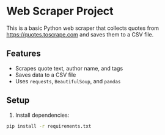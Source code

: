 # Web Scraper Project

This is a basic Python web scraper that collects quotes from https://quotes.toscrape.com and saves them to a CSV file.

## Features

- Scrapes quote text, author name, and tags
- Saves data to a CSV file
- Uses `requests`, `BeautifulSoup`, and `pandas`

## Setup

1. Install dependencies:

```bash
pip install -r requirements.txt

